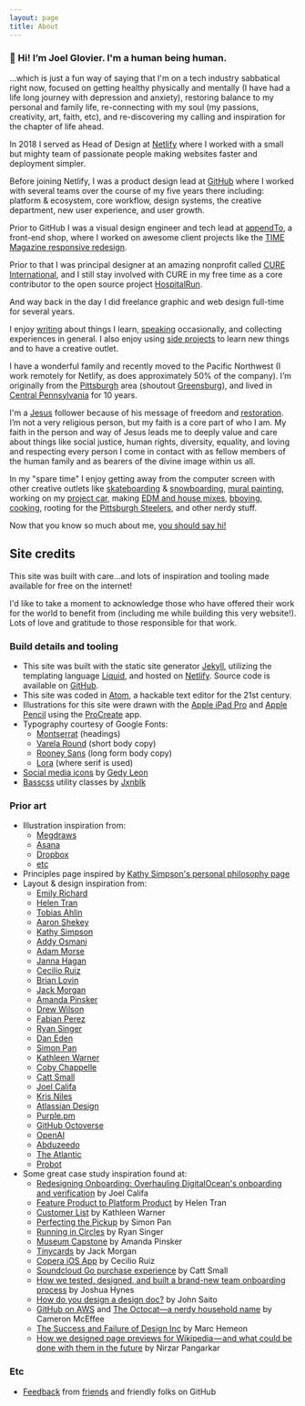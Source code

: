 ```yaml
---
layout: page
title: About
---
```


### 👋 Hi! I’m Joel Glovier. I'm a human being human.

...which is just a fun way of saying that I'm on a tech industry sabbatical right now, focused on getting healthy physically and mentally (I have had a life long journey with depression and anxiety), restoring balance to my personal and family life, re-connecting with my soul (my passions, creativity, art, faith, etc), and re-discovering my calling and inspiration for the chapter of life ahead.

In 2018 I served as Head of Design at [Netlify](https://www.netlify.com/) where I worked with a small but mighty team of passionate people making websites faster and deployment simpler.

Before joining Netlify, I was a product design lead at [GitHub](https://blog.github.com/2016-12-07-introducing-review-requests/) where I worked with several teams over the course of my five years there including: platform & ecosystem, core workflow, design systems, the creative department, new user experience, and user growth.

Prior to GitHub I was a visual design engineer and tech lead at [appendTo](http://appendto.com/), a front-end shop, where I worked on awesome client projects like the [TIME Magazine responsive redesign](/case-studies/appendto/implementing-the-responsive-redesign-of-time-com/).

Prior to that I was principal designer at an amazing nonprofit called [CURE International](http://cure.org/), and I still stay involved with CURE in my free time as a core contributor to the open source project [HospitalRun](http://hospitalrun.io/).

And way back in the day I did freelance graphic and web design full-time for several years.

I enjoy [writing](/writing/) about things I learn, [speaking](http://github.com/jglovier/speaking) occasionally, and collecting experiences in general. I also enjoy using [side projects](/#projects) to learn new things and to have a creative outlet.

I have a wonderful family and recently moved to the Pacific Northwest (I work remotely for Netlify, as does approximately 50% of the company). I’m originally from the [Pittsburgh](http://en.wikipedia.org/wiki/Pittsburgh) area (shoutout [Greensburg](http://en.wikipedia.org/wiki/Greensburg,_Pennsylvania)), and lived in [Central Pennsylvania](http://en.wikipedia.org/wiki/Mechanicsburg,_Pennsylvania) for 10 years.

I'm a [Jesus](http://joelglovier.com/writing/brokenness-and-restoration/) follower because of his message of freedom and [restoration](/writing/brokenness-and-restoration/). I’m not a very religious person, but my faith is a core part of who I am. My faith in the person and way of Jesus leads me to deeply value and care about things like social justice, human rights, diversity, equality, and loving and respecting every person I come in contact with as fellow members of the human family and as bearers of the divine image within us all.

In my "spare time" I enjoy getting away from the computer screen with other creative outlets like [skateboarding](https://www.youtube.com/watch?v=FHG2lUYlUs8) & [snowboarding](/post-images/boyceparkrail.jpg), [mural painting](https://www.youtube.com/watch?v=SUqVSPFgMcw), working on my [project car](https://github.com/jglovier/project-car), making [EDM and house mixes](https://soundcloud.com/joelglovier), [bboying](/post-images/bboy-jag.jpg), [cooking](http://joelglovier.com/writing/food/), rooting for the [Pittsburgh Steelers](http://www.steelers.com/), and other nerdy stuff.

Now that you know so much about me, [you should say hi!](http://twitter.com/home?status=@jglovier%20Hi%20Joel!)

<h2 id="site-credits">Site credits</h2>

This site was built with care...and lots of inspiration and tooling made available for free on the internet!

I'd like to take a moment to acknowledge those who have offered their work for the world to benefit from (including me while building this very website!). Lots of love and gratitude to those responsible for that work.

### Build details and tooling

- This site was built with the static site generator [Jekyll](https://jekyllrb.com/), utilizing the templating language [Liquid](http://shopify.github.io/liquid/), and hosted on [Netlify](https://www.netlify.com/). Source code is available on [GitHub](https://github.com/jglovier/jglovier.github.io/).
- This site was coded in [Atom](https://atom.io/), a hackable text editor for the 21st century.
- Illustrations for this site were drawn with the [Apple iPad Pro](https://amzn.to/2G25JTT) and [Apple Pencil](https://amzn.to/2G5h69G) using the [ProCreate](https://itunes.apple.com/us/app/procreate/id425073498?mt=8) app.
- Typography courtesy of Google Fonts:
  - [Montserrat](https://fonts.google.com/specimen/Montserrat) (headings)
  - [Varela Round](https://fonts.google.com/specimen/Varela+Round) (short body copy)
  - [Rooney Sans](https://typekit.com/fonts/rooney-sans) (long form body copy)
  - [Lora](https://fonts.google.com/specimen/Lora) (where serif is used)
- [Social media icons](https://creativemarket.com/gedy/21158-Vector-Social-Media-Icons-Bundle) by [Gedy Leon](https://creativemarket.com/gedy)
- [Basscss](http://basscss.com/) utility classes by [Jxnblk](http://jxnblk.com/)

### Prior art

- Illustration inspiration from:
  - [Megdraws](https://dribbble.com/megdraws)
  - [Asana](https://dribbble.com/asana)
  - [Dropbox](https://dribbble.com/dropbox)
  - [etc](https://dribbble.com/playnice/buckets/610835-Blobs)
- Principles page inspired by [Kathy Simpson's personal philosophy page](http://www.kathy.pm/philosophy)
- Layout & design inspiration from:
  - [Emily Richard](https://dribbble.com/emrichard)
  - [Helen Tran](http://helentran.com/)
  - [Tobias Ahlin](http://tobiasahlin.com/)
  - [Aaron Shekey](https://www.aaronshekey.com/)
  - [Kathy Simpson](http://www.kathy.pm/philosophy)
  - [Addy Osmani](https://addyosmani.com/)
  - [Adam Morse](http://mrmrs.cc/)
  - [Janna Hagan](http://jannalynnhagan.com/)
  - [Cecilio Ruiz](http://wintersunday.com/)
  - [Brian Lovin](https://brianlovin.com/)
  - [Jack Morgan](http://jackmorgan.com/)
  - [Amanda Pinsker](http://amandapinsker.com/)
  - [Drew Wilson](http://drewwilson.com/)
  - [Fabian Perez](https://deeplyoptional.com/)
  - [Ryan Singer](https://www.feltpresence.com/articles/)
  - [Dan Eden](https://daneden.me/portfolio/)
  - [Simon Pan](http://simonpan.com/)
  - [Kathleen Warner](http://kathleenwarner.me/)
  - [Coby Chappelle](http://cobyism.com/portfolio/)
  - [Catt Small](http://cattsmall.com/)
  - [Joel Califa](http://joelcalifa.com/)
  - [Kris Niles](http://www.krisniles.me/)
  - [Atlassian Design](https://atlassian.design/)
  - [Purple.pm](http://www.purple.pm/)
  - [GitHub Octoverse](https://octoverse.github.com/)
  - [OpenAI](https://openai.com/)
  - [Abduzeedo](https://abduzeedo.com/ui-inspiration-weeks-selections-outcrowd-nicola-baldo-and-more)
  - [The Atlantic](https://www.theatlantic.com/magazine/archive/2017/04/pleistocene-park/517779/)
  - [Probot](https://probot.github.io/apps/)
- Some great case study inspiration found at:
  - [Redesigning Onboarding: Overhauling DigitalOcean's onboarding and verification](http://joelcalifa.com/work/digitalocean-onboarding/) by Joel Califa
  - [Feature Product to Platform Product](http://helentran.com/case/shopifyplatform.html) by Helen Tran
  - [Customer List](http://kathleenwarner.me/customer) by Kathleen Warner
  - [Perfecting the Pickup](http://simonpan.com/work/amazon-prime-music/) by Simon Pan
  - [Running in Circles](https://m.signalvnoise.com/running-in-circles-aae73d79ce19) by Ryan Singer
  - [Museum Capstone](https://amandapinsker.com/museum.html) by Amanda Pinsker
  - [Tinycards](http://jackmorgan.com/tinycards-duolingo/) by Jack Morgan
  - [Copera iOS App](https://wintersunday.com/copera-ios-app) by Cecilio Ruiz
  - [Soundcloud Go purchase experience](http://cattsmall.com/portfolio/soundcloud-go-purchase/) by Catt Small
  - [How we tested, designed, and built a brand-new team onboarding process](https://uxdesign.cc/how-we-tested-designed-and-built-a-brand-new-team-onboarding-process-7d3f72f753c0) by Joshua Hynes
  - [How do you design a design doc?](https://medium.com/dropbox-design/how-do-you-design-a-design-doc-d7b2f1fa4a0c) by John Saito
  - [GitHub on AWS](http://cameronmcefee.com/work/github-on-aws/) and [The Octocat—a nerdy household name](http://cameronmcefee.com/work/the-octocat/) by Cameron McEffee
  - [The Success and Failure of Design Inc](https://hackernoon.com/the-success-and-failure-of-design-inc-99c07a93c8eb) by Marc Hemeon
  - [How we designed page previews for Wikipedia — and what could be done with them in the future](https://blog.wikimedia.org/2018/04/18/how-we-designed-page-previews-for-wikipedia/) by Nirzar Pangarkar

### Etc

- [Feedback](https://github.com/jglovier/jglovier.github.io/pull/70) from [friends](https://dribbble.com/emrichard) and friendly folks on GitHub
